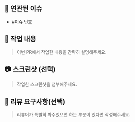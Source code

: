## 🚀 연관된 이슈

- #이슈 번호

## 📝 작업 내용

> 이번 PR에서 작업한 내용을 간략히 설명해주세요.

## 📷 스크린샷 (선택)

> 작업한 스크린샷을 첨부해주세요.

## 💬 리뷰 요구사항(선택)

> 리뷰어가 특별히 봐주었으면 하는 부분이 있다면 작성해주세요.
